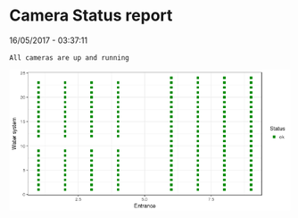 Camera Status report
================
16/05/2017 - 03:37:11

    All cameras are up and running

![](camreport_files/figure-markdown_github/unnamed-chunk-2-1.png)
